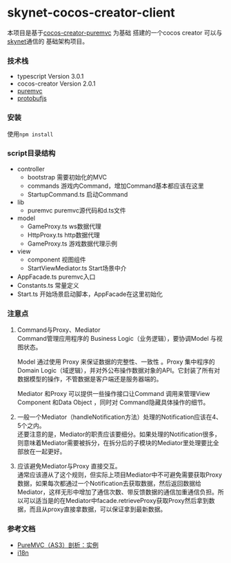 # skynet-cocos-creator-client
本项目是基于[cocos-creator-puremvc](https://github.com/ikerlin/cocos-creator-puremvc) 为基础 搭建的一个cocos creator 
可以与[skynet](https://github.com/cloudwu/skynet)通信的 基础架构项目。

### 技术栈
* typescript Version 3.0.1
* cocos-creator Version 2.0.1
* [puremvc](https://github.com/tekool/puremvc-typescript-standard-framework/tree/master/bin)
* [protobufjs](https://github.com/dcodeIO/protobuf.js)

### 安装
使用`npm install`


### script目录结构
* controller
    * bootstrap 需要初始化的MVC
    * commands 游戏内Command，增加Command基本都应该在这里
    * StartupCommand.ts 启动Command
* lib
    * puremvc puremvc源代码和d.ts文件
* model
    * GameProxy.ts ws数据代理
    * HttpProxy.ts http数据代理
    * GameProxy.ts 游戏数据代理示例
* view
    * component 视图组件
    * StartViewMediator.ts Start场景中介
* AppFacade.ts puremvc入口
* Constants.ts 常量定义
* Start.ts 开始场景启动脚本，AppFacade在这里初始化

### 注意点
1. Command与Proxy、Mediator  
    Command管理应用程序的 Business Logic（业务逻辑），要协调Model 与视图状态。

    Model 通过使用 Proxy 来保证数据的完整性、一致性 。Proxy 集中程序的Domain Logic（域逻辑），并对外公布操作数据对象的API。它封装了所有对数据模型的操作，不管数据是客户端还是服务器端的。

    Mediator 和Proxy 可以提供一些操作接口让Command 调用来管理View Component 和Data Object ，同时对 Command隐藏具体操作的细节。

2. 一般一个Mediator（handleNotification方法）处理的Notification应该在4、5个之内。  
    还要注意的是，Mediator的职责应该要细分。如果处理的Notification很多，则意味着Mediator需要被拆分，在拆分后的子模块的Mediator里处理要比全部放在一起更好。

3. 应该避免Mediator与Proxy 直接交互。  
    通常应该遵从了这个规则，但实际上项目Mediator中不可避免需要获取Proxy数据，如果每次都通过一个Notification去获取数据，然后返回数据给Mediator，这样无形中增加了通信次数、带反馈数据的通信加重通信负担。所以可以适当是的在Mediator中facade.retrieveProxy获取Proxy然后拿到数据，而且从proxy直接拿数据，可以保证拿到最新数据。 

### 参考文档
* [PureMVC（AS3）剖析：实例](http://www.cnblogs.com/skynet/archive/2013/01/29/2881244.html)
* [i18n](http://docs.cocos.com/creator/manual/zh/advanced-topics/i18n.html)
